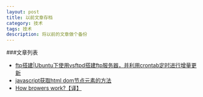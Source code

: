 ```yaml
---
layout: post
title: 以前文章存档
category: 技术
tags: 技术
description: 将以前的文章做个备份
---
```


###文章列表

- [ftp搭建|Ubuntu下使用vsftpd搭建ftp服务器，并利用crontab定时进行增量更新](http://www.cnblogs.com/imzhangze/archive/2012/09/27/2706228.html)
- [javascript获取html dom节点元素的方法](http://www.cnblogs.com/imzhangze/archive/2012/08/24/2653899.html)
- [How browers work?【译】](http://www.cnblogs.com/imzhangze/archive/2012/12/28/2837930.html)